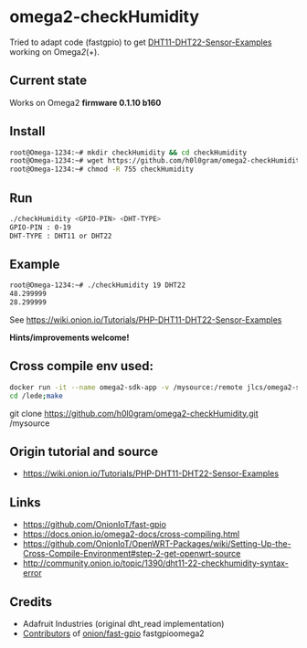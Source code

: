 # omega2-checkHumidity

Tried to adapt code (fastgpio) to get [DHT11-DHT22-Sensor-Examples](https://wiki.onion.io/Tutorials/PHP-DHT11-DHT22-Sensor-Examples) working on Omega*2*(+).

## Current state
Works on Omega2 **firmware 0.1.10 b160**

## Install
```bash
root@Omega-1234:~# mkdir checkHumidity && cd checkHumidity
root@Omega-1234:~# wget https://github.com/h0l0gram/omega2-checkHumidity/raw/master/bin/checkHumidity
root@Omega-1234:~# chmod -R 755 checkHumidity
```
## Run
```bash
./checkHumidity <GPIO-PIN> <DHT-TYPE>
GPIO-PIN : 0-19
DHT-TYPE : DHT11 or DHT22

```
## Example
```bash
root@Omega-1234:~# ./checkHumidity 19 DHT22
48.299999
28.299999


```
See https://wiki.onion.io/Tutorials/PHP-DHT11-DHT22-Sensor-Examples

**Hints/improvements welcome!**


## Cross compile env used:
```bash
docker run -it --name omega2-sdk-app -v /mysource:/remote jlcs/omega2-sdk bash
cd /lede;make
```
git clone https://github.com/h0l0gram/omega2-checkHumidity.git /mysource

## Origin tutorial and source
- https://wiki.onion.io/Tutorials/PHP-DHT11-DHT22-Sensor-Examples

## Links
- https://github.com/OnionIoT/fast-gpio
- https://docs.onion.io/omega2-docs/cross-compiling.html
- https://github.com/OnionIoT/OpenWRT-Packages/wiki/Setting-Up-the-Cross-Compile-Environment#step-2-get-openwrt-source
- http://community.onion.io/topic/1390/dht11-22-checkhumidity-syntax-error

## Credits
- Adafruit Industries (original dht_read implementation)
- [Contributors](https://github.com/OnionIoT/fast-gpio/graphs/contributors) of [onion/fast-gpio](https://github.com/OnionIoT/fast-gpio) fastgpioomega2
